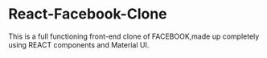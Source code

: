 # React-Facebook-Clone
This is a full functioning front-end clone of FACEBOOK,made up completely using REACT components and Material UI.
